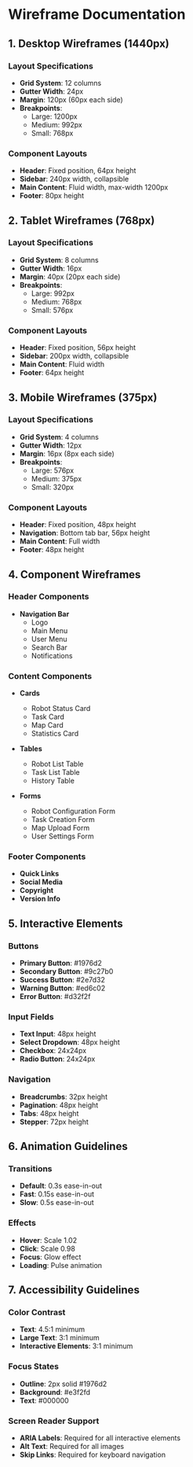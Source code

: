 # Wireframe Documentation

## 1. Desktop Wireframes (1440px)

### Layout Specifications
- **Grid System**: 12 columns
- **Gutter Width**: 24px
- **Margin**: 120px (60px each side)
- **Breakpoints**:
  - Large: 1200px
  - Medium: 992px
  - Small: 768px

### Component Layouts
- **Header**: Fixed position, 64px height
- **Sidebar**: 240px width, collapsible
- **Main Content**: Fluid width, max-width 1200px
- **Footer**: 80px height

## 2. Tablet Wireframes (768px)

### Layout Specifications
- **Grid System**: 8 columns
- **Gutter Width**: 16px
- **Margin**: 40px (20px each side)
- **Breakpoints**:
  - Large: 992px
  - Medium: 768px
  - Small: 576px

### Component Layouts
- **Header**: Fixed position, 56px height
- **Sidebar**: 200px width, collapsible
- **Main Content**: Fluid width
- **Footer**: 64px height

## 3. Mobile Wireframes (375px)

### Layout Specifications
- **Grid System**: 4 columns
- **Gutter Width**: 12px
- **Margin**: 16px (8px each side)
- **Breakpoints**:
  - Large: 576px
  - Medium: 375px
  - Small: 320px

### Component Layouts
- **Header**: Fixed position, 48px height
- **Navigation**: Bottom tab bar, 56px height
- **Main Content**: Full width
- **Footer**: 48px height

## 4. Component Wireframes

### Header Components
- **Navigation Bar**
  - Logo
  - Main Menu
  - User Menu
  - Search Bar
  - Notifications

### Content Components
- **Cards**
  - Robot Status Card
  - Task Card
  - Map Card
  - Statistics Card

- **Tables**
  - Robot List Table
  - Task List Table
  - History Table

- **Forms**
  - Robot Configuration Form
  - Task Creation Form
  - Map Upload Form
  - User Settings Form

### Footer Components
- **Quick Links**
- **Social Media**
- **Copyright**
- **Version Info**

## 5. Interactive Elements

### Buttons
- **Primary Button**: #1976d2
- **Secondary Button**: #9c27b0
- **Success Button**: #2e7d32
- **Warning Button**: #ed6c02
- **Error Button**: #d32f2f

### Input Fields
- **Text Input**: 48px height
- **Select Dropdown**: 48px height
- **Checkbox**: 24x24px
- **Radio Button**: 24x24px

### Navigation
- **Breadcrumbs**: 32px height
- **Pagination**: 48px height
- **Tabs**: 48px height
- **Stepper**: 72px height

## 6. Animation Guidelines

### Transitions
- **Default**: 0.3s ease-in-out
- **Fast**: 0.15s ease-in-out
- **Slow**: 0.5s ease-in-out

### Effects
- **Hover**: Scale 1.02
- **Click**: Scale 0.98
- **Focus**: Glow effect
- **Loading**: Pulse animation

## 7. Accessibility Guidelines

### Color Contrast
- **Text**: 4.5:1 minimum
- **Large Text**: 3:1 minimum
- **Interactive Elements**: 3:1 minimum

### Focus States
- **Outline**: 2px solid #1976d2
- **Background**: #e3f2fd
- **Text**: #000000

### Screen Reader Support
- **ARIA Labels**: Required for all interactive elements
- **Alt Text**: Required for all images
- **Skip Links**: Required for keyboard navigation 